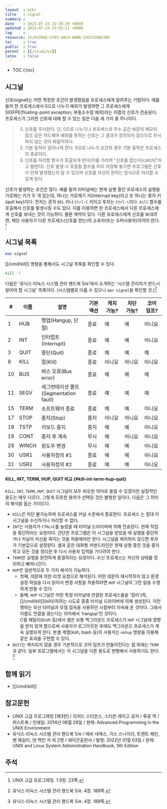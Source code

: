 ```yaml
---
layout  : wiki
title   : signal
summary : 
date    : 2023-07-24 22:38:20 +0900
updated : 2023-07-24 23:02:11 +0900
tag     : 
resource: 15/637D6E-5785-4AC4-8ABB-33D1530B330D
toc     : true
public  : true
parent  : [[/study/os]]
latex   : false
---
```

* TOC
{:toc}

## 시그널

>
신호(signal)는 어떤 특정한 조건이 발생했음을 프로세스에게 알려주는 기법이다.
예를 들어 한 프로세스에서 0으로 나누기 예외가 발생하면 그 프로세스에게 SIGFPE(floating-point exception; 부동소수점 예외)라는 이름의 신호가 전송된다.
프로세스가 그러한 신호에 대해 할 수 있는 일은 다음 세 가지 중 하나이다.
>
> 1. 신호를 무시한다. 단, 0으로 나누기나 프로세스의 주소 공간 바깥의 메모리 참조 같은 하드웨어 예외를 뜻하는 신호는 그 결과가 정의되지 않으므로 무시하지 않는 것이 바람직하다.
> 2. 기본 동작이 일어나게 한다. 0으로 나누기 조건의 경우 기본 동작은 프로세스의 종료이다.
> 3. 신호를 처리할 함수가 호출되게 한다(이를 가리켜 "신호를 잡는다[catch]"라고 말한다). 신호 발생 시 호출될 함수를 미리 지정해 놓으면 프로그램은 신호가 언제 발생했는지 알 수 있으며 신호를 자신이 원하는 방식으로 처리할 수 있게 된다.
>
신호가 발생하는 조건은 많다.
예를 들어 터미널에는 현재 실행 중인 프로세스의 실행을 가로채는 키가 두 개 있는데, 하나는 가로채기 키(interrupt key)이고 또 하나는 중지 키(quit key)이다.
전자는 흔히 `DEL` 키나 `Ctrl-C` 키이고 후자는 `Ctrl-\`이다.
`kill` 함수를 호출해서 신호를 발생시킬 수도 있다.
이를 이용하면 한 프로세스에서 다른 프로세스에게 신호를 보내는 것이 가능하다.
물론 제약이 있다.
다른 프로세스에게 신호를 보내려면, 해당 사용자가 다른 프로세스(신호를 받는)의 소유자(또는 슈퍼사용자)이어야 한다.
[^unix-23]

## 시그널 목록

```bash
man signal
```

[[/cmd/kill]] 명령을 통해서도 시그널 목록을 확인할 수 있다.

```bash
kill -l
```

다음은 '유닉스·리눅스 시스템 관리 핸드북 5/e'에서 소개하는 '시스템 관리자가 반드시 알아야 할 시그널' 목록이다.
(시스템별로 다를 수 있으니 `man signal`을 확인할 것.)[^handbook-188]

>
| #  | 이름  | 설명                                       | 기본 액션 | 캐치 가능? | 차단 가능? | 코어 덤프? |
|----|-------|--------------------------------------------|-----------|------------|------------|------------|
| 1  | HUB   | 행업(Hangup, 단절)                         | 종료      | 예         | 예         | 아니요     |
| 2  | INT   | 인터럽트(Interrupt)                        | 종료      | 예         | 예         | 아니요     |
| 3  | QUIT  | 중단(Quit)                                 | 종료      | 예         | 예         | 예         |
| 9  | KILL  | 킬(Kill)                                   | 종료      | 아니요     | 아니요     | 아니요     |
| 10 | BUS   | 버스 오류(Bus error)                       | 종료      | 예         | 예         | 예         |
| 11 | SEGV  | 세그먼테이션 폴트<br/>(Segmentation fault) | 종료      | 예         | 예         | 예         |
| 15 | TERM  | 소프트웨어 종료                            | 종료      | 예         | 예         | 아니요     |
| 17 | STOP  | 중지(Stop)                                 | 중지      | 아니요     | 아니요     | 아니요     |
| 18 | TSTP  | 키보드 중지                                | 중지      | 예         | 예         | 아니요     |
| 19 | CONT  | 중지 후 계속                               | 무시      | 예         | 아니요     | 아니요     |
| 28 | WINCH | 윈도우 변경                                | 무시      | 예         | 예         | 아니요     |
| 30 | USR1  | 사용자정의 #1                              | 종료      | 예         | 예         | 아니요     |
| 31 | USR2  | 사용자정의 #2                              | 종료      | 예         | 예         | 아니요     |

#### KILL, INT, TERM, HUP, QUIT 비교 {#kill-int-term-hup-quit}

>
`KILL`, `INT`, `TERM`, `HUP`, `QUIT` 시그널이 모두 비슷한 의미로 들릴 수 있겠지만 실질적인 용도는 매우 다르다.
그렇게 모호한 용어가 선택된 것은 불행한 일이다.
다음은 그 의미의 해석을 돕는 가이드다.
>
- `KILL`은 차단 불가능하며 프로세스를 커널 수준에서 종료한다. 프로세스 는 절대 이 시그널을 수신하거나 처리할 수 없다.
- `INT`는 사용자가 `CTRL+C`를 눌렀을 때 터미널 드라이버에 의해 전송된다. 현재 작업을 중단하라는 요청이다. 간단한 프로그램은 이 시그널을 받았을 때 실행을 중단하거나 커널이 자신을 죽이는 것을 허용해야만 한다. 시그널을 캐치하지 않으면 후자가 기본값으로 설정된다. 셸과 같은 대화형 커맨드라인은 현재 실행 중인 것을 중지하고 모든 것을 정리한 후 다시 사용자 입력을 기다려야 한다.
- `TERM`은 실행을 완전하게 종결하라는 요청이다. 수신 프로세스는 자신의 상태를 정리하고 빠져나간다.
- `HUP`은 일반적으로 두 가지 해석이 가능하다.
    - 첫째, 데몬에 의한 리셋 요청으로 해석된다. 어떤 데몬이 재시작하지 않고 환경설정 파일을 다시 읽어서 변경 사항을 적용하려면 `HUP` 시그널이 그런 일을 수행하게 만들 수 있다.
    - 둘째, `HUP` 시그널은 어떤 특정 터미널에 연결된 프로세스들을 '정리'(즉, [[/cmd/kill]]{kill})하려는 시도로 종종 터미널 드라이버에 의해 생성된다. 이런 행위는 유선 터미널과 모뎀 접속을 사용하던 시절부터 지속돼 온 것이다. 그래서 이름도 연결을 끊는다는 의미에서 'hangup'인 것이다.<br/>C셸 패밀리(tcsh 등)에서 셸은 보통 백그라운드 프로세스가 `HUP` 시그널에 영향을 받지 않게 함으로써 사용자가 로그아웃한 후에도 백그라운드 프로세스가 계속 실행되게 한다. 본셸 계열(ksh, bash 등)의 사용자는 `nohup` 명령을 이용해 같은 효과를 구현할 수 있다.
- `QUIT`는 캐치되지 않을 경우 기본적으로 코어 덤프가 만들어진다는 점 외에는 `TERM`과 같다. 일부 프로그램에서는 이 시그널을 다른 용도로 변형해서 사용하기도 한다.
[^handbook-189]

## 함께 읽기

- [[/cmd/kill]]

## 참고문헌

- UNIX 고급 프로그래밍 [제3판] / 리처드 스티븐스, 스티븐 레이고 공저 / 류광 역 / 퍼스트북 / 인쇄일: 2014년 08월 28일 / 원제: Advanced Programming in the UNIX Environment
- 유닉스·리눅스 시스템 관리 핸드북 5/e / 에비 네메스, 가스 스나이더, 트렌트 헤인, 벤 웨일리, 댄 맥킨 저 외 2명 / 에이콘출판사 / 발행: 2022년 01월 03일 / 원제: UNIX and Linux System Administration Handbook, 5th Edition

## 주석

[^unix-23]: UNIX 고급 프로그래밍. 1.9장. 23쪽.
[^handbook-188]: 유닉스·리눅스 시스템 관리 핸드북 5/e. 4장. 188쪽.
[^handbook-189]: 유닉스·리눅스 시스템 관리 핸드북 5/e. 4장. 189쪽.

